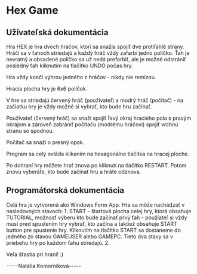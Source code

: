 # Hex Game

## Užívateľská dokumentácia

Hra HEX je hra dvoch hráčov, ktorí sa snažia spojiť dve protiľahlé strany. Hráči sa v ťahoch striedajú a každý hráč vždy zafarbí jedno políčko. Ťah je nevratný a obsadené políčko sa už nedá prefarbiť, ale je možné odstrániť posledný ťah kliknutím na tlačítko UNDO počas hry.

Hra vždy končí výhrou jedného z hráčov - nikdy nie remízou.

Hracia plocha hry je 6x6 políčok.

V hre sa striedajú červený hráč (používateľ) a modrý hráč (počítač) - na začiatku hry je vždy možné si vybrať, kto bude hru začínať.

Používateľ (červený hráč) sa snaží spojiť ľavý okraj hracieho pola s pravým okrajom a zároveň zabrániť počítaču (modrému hráčovi) spojiť vrchnú stranu so spodnou.

Počítač sa snaží o presný opak.

Program sa celý ovláda klikaním na hexagonálne tlačítka na hracej ploche.

Po dohraní hry môžete hrať znova po kliknutí na tlačítko RESTART. Potom znovu vyberáte, kto bude začínať hru a hráte odznova.

## Programátorská dokumentácia

Celá hra je vytvorená ako Windows Form App. Hra sa môže nachádzať v nasledovných stavoch:
    1. START - štartová plocha celej hry, ktorá obsahuje TUTORIAL, možnosť výberu kto bude začínať prvý ťah - použíateľ si vždy musí pred spustením hry vybrať, kto začína a taktiež obsahuje START button pre spustenie hry. Kliknutím na tlačítko START sa dostaneme do jedného zo stavou GAMEUSER alebo GAMEPC. Tieto dva stavy sa v priebehu hry po každom ťahu striedajú.
    2.  


Veľa šťastia pri hraní! :)

-----Natália Komorníková-----
